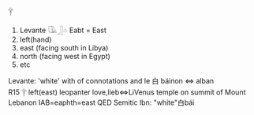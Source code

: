 𓋁  
1) Levante   𓇋𓄿𓃀𓏏 Eabt = East  
2) left(hand)  
3) east (facing south in Libya)  
4) north (facing west in Egypt)  
5) etc  

Levante: 'white' with  of connotations and le 白 báinon ⇔ alban  
R15 𓋁 left(east) leopanter love,lieb⇔LiVenus temple on summit of Mount Lebanon IAB=eaphth=east QED Semitic lbn: "white"白bái  
